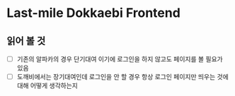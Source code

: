 # Last-mile Dokkaebi Frontend

## 읽어 볼 것

- [ ] 기존의 알파카의 경우 단기대여 이기에 로그인을 하지 않고도 페이지를 볼 필요가 있음
- [ ] 도깨비에서는 장기대여인데 로그인을 안 할 경우 항상 로그인 페이지만 띄우는 것에 대해 어떻게 생각하는지
